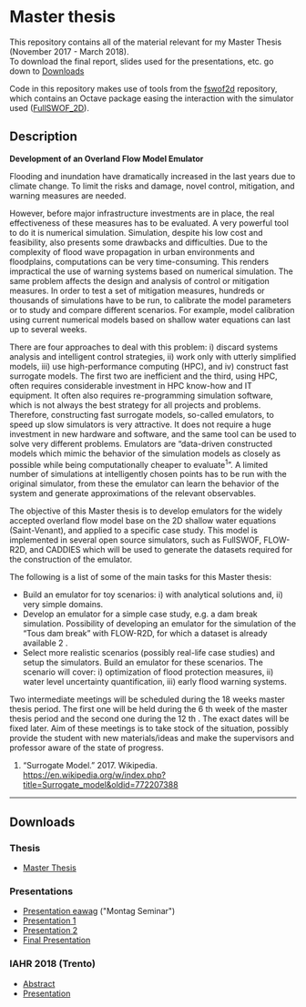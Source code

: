 # Master thesis
This repository contains all of the material relevant for my Master Thesis (November 2017 - March 2018).  
To download the final report, slides used for the presentations, etc. go down to [Downloads](#Downloads)

Code in this repository makes use of tools from the [fswof2d](https://github.com/binello7/fswof2d) repository, which contains an Octave package easing the interaction with the simulator used ([FullSWOF_2D](https://sourcesup.renater.fr/projects/fullswof-2d/)).

## Description
**Development of an Overland Flow Model Emulator**

Flooding and inundation have dramatically increased in the last years due to climate change. To limit the risks and damage, novel control, mitigation, and warning measures are needed.

However, before major infrastructure investments are in place, the real effectiveness of these measures has to be evaluated. A very powerful tool to do it is numerical simulation. Simulation, despite his low cost and feasibility, also presents some drawbacks and difficulties. Due to the complexity of flood wave propagation in urban environments and floodplains, computations can be very time-consuming. This renders impractical the use of warning systems based on numerical simulation. The same problem affects the design and analysis of control or mitigation measures. In order to test a set of mitigation measures, hundreds or thousands of simulations have to be run, to calibrate the model parameters or to study and compare different scenarios. For example, model calibration using current numerical models based on shallow water equations can last up to several weeks.

There are four approaches to deal with this problem: i) discard systems analysis and intelligent control strategies, ii) work only with utterly simplified models, iii) use high-performance computing (HPC), and iv) construct fast surrogate models. The first two are inefficient and the third, using HPC, often requires considerable investment in HPC know-how and IT equipment. It often also requires re-programming simulation software, which is not always the best strategy for all projects and problems. Therefore, constructing fast surrogate models, so-called emulators, to speed up slow simulators is very attractive. It does not require a huge investment in new hardware and software, and the same tool can be used to solve very different problems. Emulators are “data-driven constructed models which mimic the behavior of the simulation models as closely as possible while being computationally cheaper to evaluate<sup>1</sup>”. A limited number of simulations at intelligently chosen points has to be run with the original simulator, from these the emulator can learn the behavior of the system and generate approximations of the relevant observables.

The objective of this Master thesis is to develop emulators for the widely accepted overland flow model base on the 2D shallow water equations (Saint-Venant), and applied to a specific case study. This model is implemented in several open source simulators, such as FullSWOF, FLOW-R2D, and CADDIES which will be used to generate the datasets required for the construction of the emulator.

The following is a list of some of the main tasks for this Master thesis:
* Build an emulator for toy scenarios: i) with analytical solutions and, ii) very simple
domains.
* Develop an emulator for a simple case study, e.g. a dam break simulation. Possibility of
developing an emulator for the simulation of the “Tous dam break” with FLOW-R2D, for
which a dataset is already available 2 .
* Select more realistic scenarios (possibly real-life case studies) and setup the simulators.
Build an emulator for these scenarios. The scenario will cover: i) optimization of flood
protection measures, ii) water level uncertainty quantification, iii) early flood warning
systems.

Two intermediate meetings will be scheduled during the 18 weeks master thesis period. The first
one will be held during the 6 th week of the master thesis period and the second one during the 12 th .
The exact dates will be fixed later. Aim of these meetings is to take stock of the situation, possibly
provide the student with new materials/ideas and make the supervisors and professor aware of the
state of progress.

1. “Surrogate Model.” 2017. Wikipedia. https://en.wikipedia.org/w/index.php?title=Surrogate_model&oldid=772207388

---

## Downloads
### Thesis
* [Master Thesis](doc/thesis/SR_MThesis_Emulation.pdf)

### Presentations
* [Presentation eawag](doc/pres/pres_mseminar/Msem_Presentation.pdf) ("Montag Seminar")
* [Presentation 1](doc/pres/pres01/01_Presentation.pdf)
* [Presentation 2](doc/pres/pres02/02_Presentation.pdf)
* [Final Presentation](doc/pres/pres03/03_Presentation.pdf)

### IAHR 2018 (Trento)
* [Abstract](doc/IAHR/Abstract/Abstract_SRusca.pdf)
* [Presentation](doc/IAHR/Presentation/Early-flood-warning_Pres.pdf)
